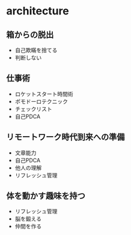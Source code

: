 # architecture

## 箱からの脱出

* 自己欺瞞を捨てる
* 判断しない

## 仕事術
* ロケットスタート時間術
* ポモドーロテクニック
* チェックリスト
* 自己PDCA

## リモートワーク時代到来への準備

* 文章能力
* 自己PDCA
* 他人の理解
* リフレッシュ管理

## 体を動かす趣味を持つ

* リフレッシュ管理
* 脳を鍛える
* 仲間を作る
